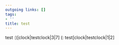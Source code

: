 ```yaml
---
outgoing links: []
tags:
- ''
title: test
---
```

test :)[clock|testclock|3|7]
(: test[clock|testclock|1|2]